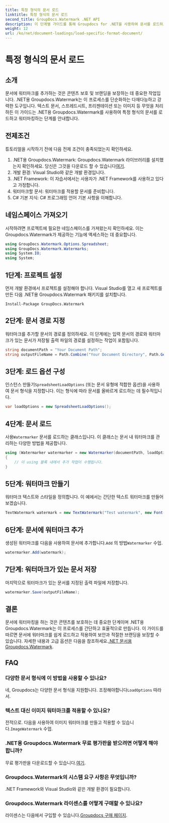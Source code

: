 ```yaml
---
title: 특정 형식의 문서 로드
linktitle: 특정 형식의 문서 로드
second_title: GroupDocs.Watermark .NET API
description: 이 단계별 가이드를 통해 Groupdocs for .NET을 사용하여 문서를 로드하고 워터마크하는 방법을 알아보세요. 손쉽게 콘텐츠를 보호하고 브랜드를 지정하세요.
weight: 12
url: /ko/net/document-loadings/load-specific-format-document/
---
```


# 특정 형식의 문서 로드

## 소개
문서에 워터마크를 추가하는 것은 콘텐츠 보호 및 브랜딩을 보장하는 데 중요한 작업입니다. .NET용 Groupdocs.Watermark는 이 프로세스를 단순화하는 다재다능하고 강력한 도구입니다. 텍스트 문서, 스프레드시트, 프리젠테이션 또는 이미지 등 무엇을 처리하든 이 가이드는 .NET용 Groupdocs.Watermark를 사용하여 특정 형식의 문서를 로드하고 워터마킹하는 단계를 안내합니다.
## 전제조건
튜토리얼을 시작하기 전에 다음 전제 조건이 충족되었는지 확인하세요.
1.  .NET용 Groupdocs.Watermark: Groupdocs.Watermark 라이브러리를 설치했는지 확인하세요. 당신은 그것을 다운로드 할 수 있습니다[여기](https://releases.groupdocs.com/Watermark/net/).
2. 개발 환경: Visual Studio와 같은 개발 환경입니다.
3. .NET Framework: 이 자습서에서는 사용자가 .NET Framework를 사용하고 있다고 가정합니다.
4. 워터마크할 문서: 워터마크를 적용할 문서를 준비합니다.
5. C# 기본 지식: C# 프로그래밍 언어 기본 사항을 이해합니다.

## 네임스페이스 가져오기
시작하려면 프로젝트에 필요한 네임스페이스를 가져왔는지 확인하세요. 이는 Groupdocs.Watermark가 제공하는 기능에 액세스하는 데 중요합니다.
```csharp
using GroupDocs.Watermark.Options.Spreadsheet;
using GroupDocs.Watermark.Watermarks;
using System.IO;
using System;
```

## 1단계: 프로젝트 설정
먼저 개발 환경에서 프로젝트를 설정해야 합니다. Visual Studio를 열고 새 프로젝트를 만든 다음 .NET용 Groupdocs.Watermark 패키지를 설치합니다.
```shell
Install-Package GroupDocs.Watermark
```
## 2단계: 문서 경로 지정
워터마크를 추가할 문서의 경로를 정의하세요. 이 단계에는 입력 문서의 경로와 워터마크가 있는 문서가 저장될 출력 파일의 경로를 설정하는 작업이 포함됩니다.
```csharp
string documentPath = "Your Document Path";
string outputFileName = Path.Combine("Your Document Directory", Path.GetFileName(documentPath));
```
## 3단계: 로드 옵션 구성
 인스턴스 만들기`SpreadsheetLoadOptions` (또는 문서 유형에 적합한 옵션)을 사용하여 문서 형식을 지정합니다. 이는 형식에 따라 문서를 올바르게 로드하는 데 필수적입니다.
```csharp
var loadOptions = new SpreadsheetLoadOptions();
```
## 4단계: 문서 로드
 사용`Watermarker` 문서를 로드하는 클래스입니다. 이 클래스는 문서 내 워터마크를 관리하는 다양한 방법을 제공합니다.
```csharp
using (Watermarker watermarker = new Watermarker(documentPath, loadOptions))
{
    // 이 using 블록 내에서 추가 작업이 수행됩니다.
}
```
## 5단계: 워터마크 만들기
워터마크 텍스트와 스타일을 정의합니다. 이 예에서는 간단한 텍스트 워터마크를 만들어 보겠습니다.
```csharp
TextWatermark watermark = new TextWatermark("Test watermark", new Font("Arial", 12));
```
## 6단계: 문서에 워터마크 추가
생성된 워터마크를 다음을 사용하여 문서에 추가합니다.`Add` 의 방법`Watermarker` 수업.
```csharp
watermarker.Add(watermark);
```
## 7단계: 워터마크가 있는 문서 저장
마지막으로 워터마크가 있는 문서를 지정된 출력 파일에 저장합니다.
```csharp
watermarker.Save(outputFileName);
```

## 결론
문서에 워터마킹을 하는 것은 콘텐츠를 보호하는 데 중요한 단계이며 .NET용 Groupdocs.Watermark는 이 프로세스를 간단하고 효율적으로 만듭니다. 이 가이드를 따르면 문서에 워터마크를 쉽게 로드하고 적용하여 보안과 적절한 브랜딩을 보장할 수 있습니다. 자세한 내용과 고급 옵션은 다음을 참조하세요.[.NET 문서용 Groupdocs.Watermark](https://tutorials.groupdocs.com/Watermark/net/).
## FAQ
### 다양한 문서 형식에 이 방법을 사용할 수 있나요?
 네, Groupdocs는 다양한 문서 형식을 지원합니다. 조정해야합니다`LoadOptions` 따라서.
### 텍스트 대신 이미지 워터마크를 적용할 수 있나요?
 전적으로. 다음을 사용하여 이미지 워터마크를 만들고 적용할 수 있습니다.`ImageWatermark` 수업.
### .NET용 Groupdocs.Watermark 무료 평가판을 받으려면 어떻게 해야 합니까?
 무료 평가판을 다운로드할 수 있습니다.[여기](https://releases.groupdocs.com/).
### Groupdocs.Watermark의 시스템 요구 사항은 무엇입니까?
.NET Framework와 Visual Studio와 같은 개발 환경이 필요합니다.
### Groupdocs.Watermark 라이센스를 어떻게 구매할 수 있나요?
라이센스는 다음에서 구입할 수 있습니다.[Groupdocs 구매 페이지](https://purchase.groupdocs.com/buy).